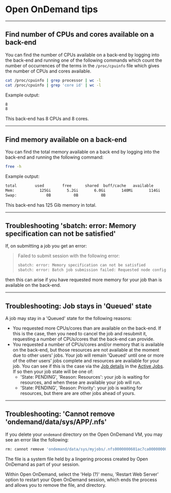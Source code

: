# Open OnDemand tips

---

## Find number of CPUs and cores available on a back-end

You can find the number of CPUs available on a back-end by logging into the back-end and running one of the following commands which count the number of occurrences of the terms in the `/proc/cpuinfo` file which gives the number of CPUs and cores available.

```bash
cat /proc/cpuinfo | grep processor | wc -l
cat /proc/cpuinfo | grep 'core id' | wc -l
```

Example output:

```bash
8
8
```

This back-end has 8 CPUs and 8 cores.

---

## Find memory available on a back-end

You can find the total memory available on a back end by logging into the back-end and running the following command:

```bash
free -h
```

Example output:

```bash
total        used        free      shared  buff/cache   available
Mem:           125Gi       5.2Gi       6.0Gi       140Mi       114Gi       119Gi
Swap:             0B          0B          0B
```

This back-end has 125 Gib memory in total.

---

## Troubleshooting 'sbatch: error: Memory specification can not be satisfied'

If, on submitting a job you get an error:

> Failed to submit session with the following error:
>
> ```bash
> sbatch: error: Memory specification can not be satisfied
> sbatch: error: Batch job submission failed: Requested node configuration is not available
> ```

then this can arise if you have requested more memory for your job than is available on the back-end.

---

## Troubleshooting: Job stays in 'Queued' state

A job may stay in a 'Queued' state for the following reasons:

* You requested more CPUs/cores than are available on the back-end. If this is the case, then you need to cancel the job and resubmit it, requesting a number of CPUs/cores that the back-end can provide.
* You requested a number of CPUs/cores and/or memory that is available on the back-end, but those resources are not available at the moment due to other users' jobs. Your job will remain 'Queued' until one or more of the other users' jobs complete and resources are available for your job. You can see if this is the case via the [Job details](apps/active-jobs.md#job-details) in the [Active Jobs](apps/active-jobs.md). If so then your job state will be one of:
    * 'State: PENDING', 'Reason: Resources': your job is waiting for resources, and when these are available your job will run.
    * 'State: PENDING', 'Reason: Priority': your job is waiting for resources, but there are are other jobs ahead of yours.

---

## Troubleshooting: 'Cannot remove 'ondemand/data/sys/APP/.nfs'

If you delete your `ondemand` directory on the Open OnDemand VM, you may see an error like the following:

```bash
rm: cannot remove 'ondemand/data/sys/myjobs/.nfs0000000601ac7ca000000002': Device or resource busy
```

The file is a system file held by a lingering process created by Open OnDemand as part of your session.

Within Open OnDemand, select the 'Help (?)' menu, 'Restart Web Server' option to restart your Open OnDemand session, which ends the process and allows you to remove the file, and directory.
